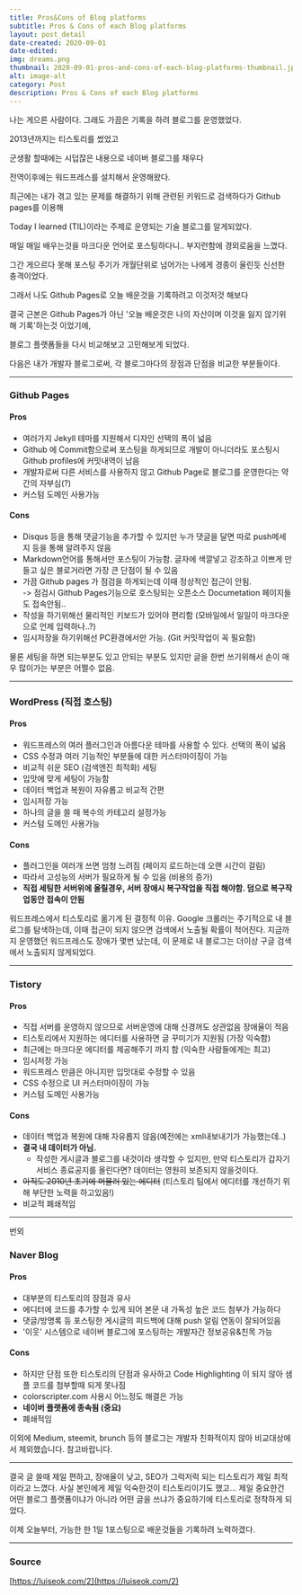```yaml
---
title: Pros&Cons of Blog platforms
subtitle: Pros & Cons of each Blog platforms
layout: post_detail
date-created: 2020-09-01
date-edited:
img: dreams.png
thumbnail: 2020-09-01-pros-and-cons-of-each-blog-platforms-thumbnail.jpg
alt: image-alt
category: Post
description: Pros & Cons of each Blog platforms
---
```


나는 게으른 사람이다. 그래도 가끔은 기록을 하려 블로그를 운영했었다.

2013년까지는 티스토리를 썼었고

군생활 할때에는 시덥잖은 내용으로 네이버 블로그를 채우다

전역이후에는 워드프레스를 설치해서 운영해왔다.

최근에는 내가 겪고 있는 문제를 해결하기 위해 관련된 키워드로 검색하다가 Github pages를 이용해

Today I learned (TIL)이라는 주제로 운영되는 기술 블로그를 알게되었다.

매일 매일 배우는것을 마크다운 언어로 포스팅하다니.. 부지런함에 경외로움을 느꼈다.

그간 게으르다 못해 포스팅 주기가 개월단위로 넘어가는 나에게 경종이 울린듯 신선한 충격이었다.

그래서 나도 Github Pages로 오늘 배운것을 기록하려고 이것저것 해보다

결국 근본은 Github Pages가 아닌 '오늘 배운것은 나의 자산이며 이것을 잃지 않기위해 기록'하는것 이었기에,

블로그 플랫폼들을 다시 비교해보고 고민해보게 되었다.

다음은 내가 개발자 블로그로써, 각 블로그마다의 장점과 단점을 비교한 부분들이다.

---

### Github Pages

#### Pros

* 여러가지 Jekyll 테마를 지원해서 디자인 선택의 폭이 넓음
* Github 에 Commit함으로써 포스팅을 하게되므로 개발이 아니더라도 포스팅시 Github profiles에 커밋내역이 남음
* 개발자로써 다른 서비스를 사용하지 않고 Github Page로 블로그를 운영한다는 약간의 자부심(?)
* 커스텀 도메인 사용가능

#### Cons

* Disqus 등을 통해 댓글기능을 추가할 수 있지만 누가 댓글을 달면 따로 push메세지 등을 통해 알려주지 않음
* Markdown언어를 통해서만 포스팅이 가능함. 글자에 색깔넣고 강조하고 이쁘게 만들고 싶은 블로거라면 가장 큰 단점이 될 수 있음
* 가끔 Github pages 가 점검을 하게되는데 이때 정상적인 접근이 안됨.   
-> 점검시 Github Pages기능으로 호스팅되는 오픈소스 Documetation 페이지들도 접속안됨..
* 작성을 하기위해선 물리적인 키보드가 있어야 편리함 (모바일에서 일일이 마크다운으로 언제 입력하나..?)
* 임시저장을 하기위해선 PC환경에서만 가능. (Git 커밋작업이 꼭 필요함)

물론 세팅을 하면 되는부분도 있고 안되는 부분도 있지만 글을 한번 쓰기위해서 손이 매우 많이가는 부분은 어쩔수 없음.

---

### WordPress (직접 호스팅)

#### Pros
* 워드프레스의 여러 플러그인과 아름다운 테마를 사용할 수 있다. 선택의 폭이 넓음
* CSS 수정과 여러 기능적인 부분들에 대한 커스터마이징이 가능
* 비교적 쉬운 SEO (검색엔진 최적화) 세팅
* 입맛에 맞게 세팅이 가능함
* 데이터 백업과 복원이 자유롭고 비교적 간편
* 임시저장 가능
* 하나의 글을 쓸 때 복수의 카테고리 설정가능
* 커스텀 도메인 사용가능

#### Cons
* 플러그인을 여러개 쓰면 엄청 느려짐 (페이지 로드하는데 오랜 시간이 걸림)
* 따라서 고성능의 서버가 필요하게 될 수 있음 (비용의 증가)
* **직접 세팅한 서버위에 올릴경우, 서버 장애시  복구작업을 직접 해야함. 덤으로 복구작업동안 접속이 안됨**

워드프레스에서 티스토리로 옮기게 된 결정적 이유. Google 크롤러는 주기적으로 내 블로그를 탐색하는데, 이때 접근이 되지 않으면 검색에서 노출될 확률이 적어진다. 지금까지 운영했던 워드프레스도 장애가 몇번 났는데, 이 문제로 내 블로그는 더이상 구글 검색에서 노출되지 않게되었다.

---

### Tistory

#### Pros

* 직접 서버를 운영하지 않으므로 서버운영에 대해 신경꺼도 상관없음
장애율이 적음
* 티스토리에서 지원하는 에디터를 사용하면 글 꾸미기가 지원됨 (가장 익숙함)
* 최근에는 마크다운 에디터를 제공해주기 까지 함 (익숙한 사람들에게는 최고)
* 임시저장 가능
* 워드프레스 만큼은 아니지만 입맛대로 수정할 수 있음
* CSS 수정으로 UI 커스터마이징이 가능
* 커스텀 도메인 사용가능

#### Cons
* 데이터 백업과 복원에 대해 자유롭지 않음(예전에는 xml내보내기가 가능했는데..)
* **결국 내 데이터가 아님.**
	+ 작성한 게시글과 블로그를 내것이라 생각할 수 있지만, 만약 티스토리가 갑자기 서비스 종료공지를 올린다면? 데이터는 영원히 보존되지 않을것이다.
* ~~아직도 2010년 초기에 머물러 있는 에디터~~ (티스토리 팀에서 에디터를 개선하기 위해 부단한 노력을 하고있음!)
* 비교적 폐쇄적임

---

번외

### Naver Blog

#### Pros

* 대부분의 티스토리의 장점과 유사
* 에디터에 코드를 추가할 수 있게 되어 본문 내 가독성 높은 코드 첨부가 가능하다
* 댓글/방명록 등 포스팅한 게시글의 피드백에 대해 push 알림 연동이 잘되어있음
* '이웃' 시스템으로 네이버 블로그에 포스팅하는 개발자간 정보공유&친목 가능

#### Cons

* 하지만 단점 또한 티스토리의 단점과 유사하고
Code Highlighting 이 되지 않아 샘플 코드를 첨부할때 되게 못나짐
* colorscripter.com 사용시 어느정도 해결은 가능
* **네이버 플랫폼에 종속됨 (중요)**
* 폐쇄적임

이외에 Medium, steemit, brunch 등의 블로그는 개발자 친화적이지 않아 비교대상에서 제외했습니다.
참고바랍니다.

---

결국 글 쓸때 제일 편하고, 장애율이 낮고, SEO가 그럭저럭 되는 티스토리가 제일 최적이라고 느꼈다.
사실 본인에게 제일 익숙한것이 티스토리이기도 했고...
제일 중요한건 어떤 블로그 플랫폼이냐가 아니라 어떤 글을 쓰냐가 중요하기에 티스토리로 정착하게 되었다.

이제 오늘부터, 가능한 한 1일 1포스팅으로 배운것들을 기록하려 노력하겠다.

---

### Source
[https://luiseok.com/2](https://luiseok.com/2)